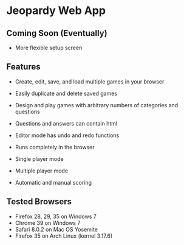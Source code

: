 Jeopardy Web App
================

Coming Soon (Eventually)
------------------------
- More flexible setup screen

Features
--------
- Create, edit, save, and load multiple games in your browser
- Easily duplicate and delete saved games

- Design and play games with arbitrary numbers of categories and questions
- Questions and answers can contain html

- Editor mode has undo and redo functions

- Runs completely in the browser

- Single player mode
- Multiple player mode
- Automatic and manual scoring

Tested Browsers
---------------
- Firefox 28, 29, 35 on Windows 7
- Chrome 39 on Windows 7
- Safari 8.0.2 on Mac OS Yosemite
- Firefox 35 on Arch Linux (kernel 3.17.6)
